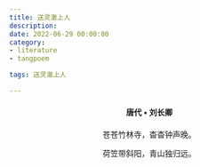 ```yaml
---
title: 送灵澈上人
description:
date: 2022-06-29 00:00:00
category:
- literature
- tangpoem

tags: 送灵澈上人

---
```


<div id="poem-author">
唐代 • 刘长卿
</div>
<div id="poem-body">
<p class="poem-paragraph">苍苍竹林寺，杳杳钟声晚。</p>
<p class="poem-paragraph">荷笠带斜阳，青山独归远。</p>

</div>

<style>

#poem-author {
    width: 100%;
    text-align: center;
    margin: 20px 0;
    font-weight: bold;
}
#poem-body {
    width: 100%;
    text-align: center;
}
.poem-paragraph {
    font-family: "仿宋"
}

</style>